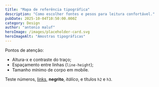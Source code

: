 ```yaml
---
title: "Mapa de referência tipográfica"
description: "Como escolher fontes e pesos para leitura confortável."
pubDate: 2025-10-04T10:50:00.000Z
category: Design
author: "antonio maluf"
heroImage: /images/placeholder-card.svg
heroImageAlt: "Amostras tipográficas"
---
```


Pontos de atenção:

- Altura-x e contraste do traço;
- Espaçamento entre linhas (`line-height`);
- Tamanho mínimo de corpo em mobile.

Teste números, [links](/), **negrito**, _itálico_, e títulos `h2` e `h3`.
